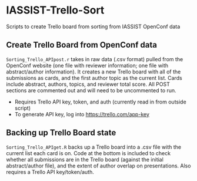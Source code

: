 # IASSIST-Trello-Sort
Scripts to create Trello board from sorting from IASSIST OpenConf data

## Create Trello Board from OpenConf data

`Sorting_Trello_APIpost.r` takes in raw data (.csv format) pulled from the OpenConf website (one file with reviewer information; one file with abstract/author information).  It creates a new Trello board with all of the submissions as cards, and the first author topic as the current list. Cards include abstract, authors, topics, and reviewer total score. All POST sections are commented out and will need to be uncommented to run. 

* Requires Trello API key, token, and auth (currently read in from outside script)
* To generate API key, log into https://trello.com/app-key


## Backing up Trello Board state

`Sorting_Trello_APIget.R` backs up a Trello board into a .csv file with the current list each card is on. Code at the bottom is included to check whether all submissions are in the Trello board (against the initial abstract/author file), and the extent of author overlap on presentations. Also requires a Trello API key/token/auth. 

